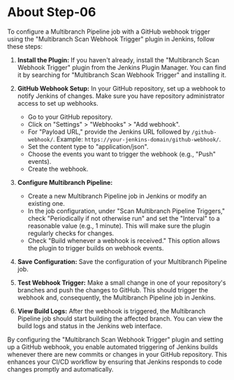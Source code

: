 # About Step-06

To configure a Multibranch Pipeline job with a GitHub webhook trigger using the "Multibranch Scan Webhook Trigger" plugin in Jenkins, follow these steps:

1. **Install the Plugin:**
   If you haven't already, install the "Multibranch Scan Webhook Trigger" plugin from the Jenkins Plugin Manager. You can find it by searching for "Multibranch Scan Webhook Trigger" and installing it.

2. **GitHub Webhook Setup:**
   In your GitHub repository, set up a webhook to notify Jenkins of changes. Make sure you have repository administrator access to set up webhooks.

   - Go to your GitHub repository.
   - Click on "Settings" > "Webhooks" > "Add webhook".
   - For "Payload URL," provide the Jenkins URL followed by `/github-webhook/`. Example: `https://your-jenkins-domain/github-webhook/`.
   - Set the content type to "application/json".
   - Choose the events you want to trigger the webhook (e.g., "Push" events).
   - Create the webhook.

3. **Configure Multibranch Pipeline:**

   - Create a new Multibranch Pipeline job in Jenkins or modify an existing one.
   - In the job configuration, under "Scan Multibranch Pipeline Triggers," check "Periodically if not otherwise run" and set the "Interval" to a reasonable value (e.g., 1 minute). This will make sure the plugin regularly checks for changes.
   - Check "Build whenever a webhook is received." This option allows the plugin to trigger builds on webhook events.

4. **Save Configuration:**
   Save the configuration of your Multibranch Pipeline job.

5. **Test Webhook Trigger:**
   Make a small change in one of your repository's branches and push the changes to GitHub. This should trigger the webhook and, consequently, the Multibranch Pipeline job in Jenkins.

6. **View Build Logs:**
   After the webhook is triggered, the Multibranch Pipeline job should start building the affected branch. You can view the build logs and status in the Jenkins web interface.

By configuring the "Multibranch Scan Webhook Trigger" plugin and setting up a GitHub webhook, you enable automated triggering of Jenkins builds whenever there are new commits or changes in your GitHub repository. This enhances your CI/CD workflow by ensuring that Jenkins responds to code changes promptly and automatically.
